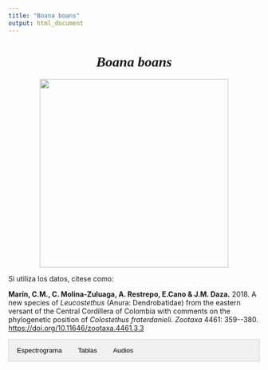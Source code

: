 ```yaml
---
title: "Boana boans"
output: html_document
---
```



<style>
/* CSS para las pestañas */
.tab {
  overflow: hidden;
  border: 1px solid #ccc;
  background-color: #f1f1f1;
}
.tab button {
  background-color: inherit;
  float: left;
  border: none;
  outline: none;
  cursor: pointer;
  padding: 14px 16px;
  transition: 0.3s;
}
.tab button:hover {
  background-color: #ddd;
}
.tab button.active {
  background-color: #ccc;
}
.tabcontent {
  display: none;
  padding: 6px 12px;
  border: 1px solid #ccc;
  border-top: none;
}
/* CSS para audios */
.audio-container {
  display: flex;
  flex-direction: column;
}
.audio-container audio {
  margin-bottom: 10px;
}
</style>


<script>
function openTab(evt, tabName) {
  var i, tabcontent, tablinks;
  tabcontent = document.getElementsByClassName("tabcontent");
  for (i = 0; i < tabcontent.length; i++) {
    tabcontent[i].style.display = "none";
  }
  tablinks = document.getElementsByClassName("tablinks");
  for (i = 0; i < tablinks.length; i++) {
    tablinks[i].className = tablinks[i].className.replace(" active", "");
  }
  document.getElementById(tabName).style.display = "block";
  evt.currentTarget.className += " active";
}
</script>

<div style="font-family: Times; text-align: center;">
    <h1><i>Boana boans</i></h1>
    <img src="images/Boana_boans.png" style="width:10cm;">
</div>

Si utiliza los datos, cítese como:

<strong>Marín, C.M., C. Molina-Zuluaga, A. Restrepo, E.Cano & J.M. Daza.</strong> 2018. A new species of <i>Leucostethus</i> (Anura: Dendrobatidae) from the eastern versant of the Central Cordillera of Colombia with comments on the phylogenetic position of <i>Colostethus fraterdanieli</i>. <i>Zootaxa</i> 4461: 359--380. <a href="https://doi.org/10.11646/zootaxa.4461.3.3">https://doi.org/10.11646/zootaxa.4461.3.3</a>


<div class="tab">
  <button class="tablinks" onclick="openTab(event, 'EspectroBobo')">Espectrograma</button>
  <button class="tablinks" onclick="openTab(event, 'tabBobo')">Tablas</button>
  <button class="tablinks" onclick="openTab(event, 'audBobo')">Audios</button>
</div>

<div id="EspectroBobo" class="tabcontent">
  <h3>Espectrograma</h3>
  <video width="100%" height="auto" controls>
  <source src="Espectrograms/Boana_boans.mp4" type="video/mp4">
    Tu navegador no soporta el elemento de video.
  </video>
</div>

<div id="tabBobo" class="tabcontent">
  <h3>Tablas</h3>
  <p>Descarga tabla de medidas <a href="https://bit.ly/3LUkN5s">aquí</a>.</p>
  <p>Descarga tabla selección RAVEN <a href="https://bit.ly/3LUkN5s">aquí</a>.</p>
</div>

<div id="audBobo" class="tabcontent">
  <h3>Audios</h3>
  <div class="audio-container">
    <audio controls>
      <source src="Boana_boans.wav" type="audio/wav">
      Tu navegador no soporta el elemento de audio.
    </audio>
  </div>
  <p>Más audios disponibles <a href="https://bit.ly/3LUkN5s">aquí</a>.</p>
</div>

